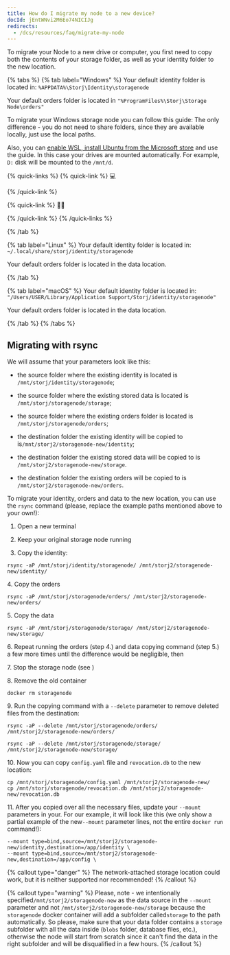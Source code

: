 ```yaml
---
title: How do I migrate my node to a new device?
docId: jEntWNvi2M6Eo74NICIJg
redirects:
  - /dcs/resources/faq/migrate-my-node
---
```


To migrate your Node to a new drive or computer, you first need to copy both the contents of your storage folder, as well as your identity folder to the new location.

{% tabs %}
{% tab label="Windows" %}
Your default identity folder is located in: `%APPDATA%\Storj\Identity\storagenode`

Your default orders folder is located in `"%ProgramFiles%\Storj\Storage Node\orders"`

To migrate your Windows storage node you can follow this guide: [](docId:NGHe10jmn-kdgzTf3FUz0) The only difference - you do not need to share folders, since they are available locally, just use the local paths.

Also, you can [enable WSL, install Ubuntu from the Microsoft store](https://docs.microsoft.com/en-us/windows/wsl/install-win10) and use the [](docId:jEntWNvi2M6Eo74NICIJg) guide. In this case your drives are mounted automatically. For example, `D:` disk will be mounted to the `/mnt/d`.

{% quick-links %}
{% quick-link %}
💻

[](docId:PsB_5Yp43KeN0DszuE2DN)
{% /quick-link %}

{% quick-link %}
✍🏼

[](docId:aKZt7A92CnGjPy1JY1YpF)&#x20;
{% /quick-link %}
{% /quick-links %}

{% /tab %}

{% tab label="Linux" %}
Your default identity folder is located in: `~/.local/share/storj/identity/storagenode`

Your default orders folder is located in the data location.

&#x20;[](docId:jEntWNvi2M6Eo74NICIJg)
{% /tab %}

{% tab label="macOS" %}
Your default identity folder is located in: `"/Users/USER/Library/Application Support/Storj/identity/storagenode"`

Your default orders folder is located in the data location.

[](docId:jEntWNvi2M6Eo74NICIJg)
{% /tab %}
{% /tabs %}

## Migrating with rsync

We will assume that your parameters look like this:

- the source folder where the existing identity is located is `/mnt/storj/identity/storagenode`;&#x20;

- the source folder where the existing stored data is located is `/mnt/storj/storagenode/storage`;

- the source folder where the existing orders folder is located is `/mnt/storj/storagenode/orders`;

- the destination folder the existing identity will be copied to is`/mnt/storj2/storagenode-new/identity`;

- the destination folder the existing stored data will be copied to is `/mnt/storj2/storagenode-new/storage`.

- the destination folder the existing orders will be copied to is `/mnt/storj2/storagenode-new/orders`.

To migrate your identity, orders and data to the new location, you can use the `rsync` command (please, replace the example paths mentioned above to your own!):

1.  Open a new terminal

2.  Keep your original storage node running

3.  Copy the identity:

```shell
rsync -aP /mnt/storj/identity/storagenode/ /mnt/storj2/storagenode-new/identity/
```

4\. Copy the orders

```shell
rsync -aP /mnt/storj/storagenode/orders/ /mnt/storj2/storagenode-new/orders/
```

5\. Copy the data

```shell
rsync -aP /mnt/storj/storagenode/storage/ /mnt/storj2/storagenode-new/storage/
```

6\. Repeat running the orders (step 4.) and data copying command (step 5.) a few more times until the difference would be negligible, then

7\. Stop the storage node (see [](docId:Zh_lD6UPciHT53wOWuAoD) )

8\. Remove the old container

```shell
docker rm storagenode
```

9\. Run the copying command with a `--delete` parameter to remove deleted files from the destination:

```shell
rsync -aP --delete /mnt/storj/storagenode/orders/ /mnt/storj2/storagenode-new/orders/
```

```shell
rsync -aP --delete /mnt/storj/storagenode/storage/ /mnt/storj2/storagenode-new/storage/
```

10\. Now you can copy `config.yaml` file and `revocation.db` to the new location:

```shell
cp /mnt/storj/storagenode/config.yaml /mnt/storj2/storagenode-new/
cp /mnt/storj/storagenode/revocation.db /mnt/storj2/storagenode-new/revocation.db
```

11\. After you copied over all the necessary files, update your `--mount` parameters in your[](docId:HaDkV_0aWg9OJoBe53o-J). For our example, it will look like this (we only show a partial example of the new`--mount` parameter lines, not the entire `docker run` command!):

```shell
--mount type=bind,source=/mnt/storj2/storagenode-new/identity,destination=/app/identity \
--mount type=bind,source=/mnt/storj2/storagenode-new,destination=/app/config \
```

{% callout type="danger"  %}
The network-attached storage location could work, but it is neither supported nor recommended!
{% /callout %}

{% callout type="warning"  %}
Please, note - we intentionally specified`/mnt/storj2/storagenode-new` as the data source in the `--mount` parameter and not `/mnt/storj2/storagenode-new/storage` because the `storagenode` docker container will add a subfolder called`storage` to the path automatically. So please, make sure that your data folder contains a `storage` subfolder with all the data inside (`blobs` folder, database files, etc.), otherwise the node will start from scratch since it can't find the data in the right subfolder and will be disqualified in a few hours.
{% /callout %}
